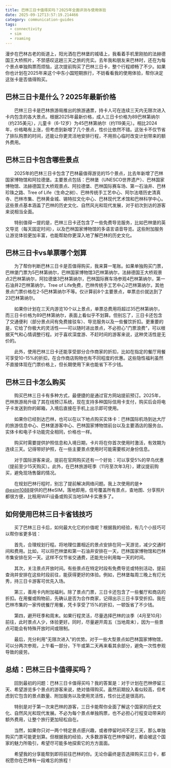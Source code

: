 ```yaml
---
title: 巴林三日卡值得买吗？2025年全面评测与使用体验
date: 2025-09-12T13:57:19.214466
category: communication-guides
tags:
  - connectivity
  - sim
  - roaming
---
```


漫步在巴林古老的街道上，阳光洒在巴林堡的城墙上，我看着手机里刚拍的法赫德国王大桥照片，不禁感叹这趟三天之旅的充实。去年我和朋友来巴林时，还在为每个景点单独购票而烦恼，这次提前购买了巴林三日卡，整个行程顺畅了不少。如果你也计划在2025年来这个中东小国短期旅行，不妨看看我的使用体验，帮你决定这张卡是否值得购买。

## 巴林三日卡是什么？2025年最新价格

　　巴林三日卡是巴林旅游局推出的旅游通票，持卡人可在连续三天内无限次进入卡内包含的各大景点。根据2025年最新价格，成人三日卡价格为89巴林第纳尔（约235美元），儿童卡（6-12岁）为45巴林第纳尔（约119美元）。相比2024年，价格略有上涨，但考虑到新增了几个景点，性价比依然不错。这张卡不仅节省了排队购票的时间，还能让你更灵活地安排行程，不用担心临时改变计划带来的额外费用。

## 巴林三日卡包含哪些景点

　　2025年的巴林三日卡包含了巴林最值得游览的15个景点，比去年新增了巴林国家博物馆和阿拉德堡。主要景点包括：巴林堡（UNESCO世界遗产）、巴林国家博物馆、法赫德国王大桥观景点、阿拉德堡、巴林国际赛车场、第一石油井、巴林珍珠之路、Tree of Life（生命之树）、巴林传统手工艺中心、阿尔法塔历史清真寺、巴林市集、巴林黄金城、锡特拉文化中心、巴林现代艺术馆和巴林科学中心。这些景点基本涵盖了巴林的历史文化、自然风光和现代发展，对于初次到访的游客来说相当全面。

　　特别值得一提的是，巴林三日卡还包含了一些免费导览服务，比如巴林堡的英文导览（每天固定时间），以及巴林国家博物馆的多语言语音导览。这些附加服务让游览体验更加丰富，也能帮助你更深入地了解巴林的历史文化。

## 巴林三日卡vs单票哪个划算

　　为了帮你判断巴林三日卡是否值得购买，我来算一笔账。如果单独购买门票，巴林堡门票为5巴林第纳尔，巴林国家博物馆3巴林第纳尔，法赫德国王大桥观景点2巴林第纳尔，阿拉德堡3巴林第纳尔，巴林国际赛车场参观4巴林第纳尔，第一石油井2巴林第纳尔，Tree of Life免费，巴林传统手工艺中心2巴林第纳尔，其他景点门票价格在2-5巴林第纳尔不等。仅计算前8个主要景点，单票总价就达到了23巴林第纳尔。

　　如果你计划在三天内游览10个以上景点，单票总费用将超过35巴林第纳尔，而三日卡价格为89巴林第纳尔，表面上看似乎不划算。但别忘了，三日卡还包含了交通便利（部分景点间有免费接驳车）、导览服务以及一些餐饮折扣。更重要的是，它给了你极大的灵活性——可以随时进出景点，不必担心"门票浪费"，可以根据天气和心情调整行程。对于喜欢深度游、不赶时间的游客来说，这种灵活性是无价的。

　　此外，使用巴林三日卡还能享受部分合作商家的折扣，比如在指定的餐厅用餐可享受10-15%的折扣，在合作商店购物也有不同程度的优惠。这些隐性福利虽然不直接体现在门票价格上，但长期使用下来也能省下不少钱。

## 巴林三日卡怎么购买

　　购买巴林三日卡有多种方式，最便捷的是通过官方网站提前预订。2025年，巴林旅游局升级了其在线预订系统，现在支持多种国际信用卡支付，购买后会将电子卡发送到你的邮箱，入境后直接在手机上出示即可使用。

　　如果你已经到达巴林，也可以在以下地点购买实体卡：巴林国际机场到达大厅的旅游信息中心、巴林堡游客中心、巴林国家博物馆前台以及主要酒店的服务台。实体卡和电子卡功能完全相同，价格也一样。

　　购买时需要提供护照信息和入境日期，卡片将在你首次使用时激活，有效期为连续三天。记得带好护照，在一些主要景点使用时可能需要核对身份信息。

　　对于国际游客来说，提前在官网购买还有一个好处：可以享受5%的早鸟优惠（提前至少15天购买）。此外，在巴林旅游旺季（11月至次年3月），建议提前购买，避免现场售罄的情况。

　　在规划巴林行程时，别忘了提前解决网络问题。我上次使用的是✈[@esim1088](https://t.me/s/esim1088)提供的巴林eSIM，落地即用，信号覆盖所有景点，查地图、分享照片都很方便，比租用WiFi设备或购买当地SIM卡实惠多了。

## 如何使用巴林三日卡省钱技巧

　　买了巴林三日卡后，如何最大化它的价值呢？根据我的经验，有几个小技巧可以帮你省更多钱：

　　首先，合理规划行程。将地理位置相近的景点安排在同一天游览，减少交通时间和费用。比如，可以将巴林堡和第一石油井安排在一天，巴林国家博物馆和巴林市集安排在另一天。这样不仅节省交通费，还能充分利用每一天的时间。

　　其次，关注景点开放时间。有些景点在特定时段有免费导览或特别活动，提前查询并安排在这些时段前往，能获得更好的体验。例如，巴林堡每周三晚上有灯光秀，持三日卡游客可优先入场。

　　第三，善用卡内附加福利。除了景点门票，三日卡还包含了一些餐厅和商店的折扣。在用餐或购物前，先确认是否为合作商家，记得出示三日卡享受折扣。我在巴林市集的一家传统餐厅用餐，凭卡享受了15%的折扣，一顿饭省了不少钱。

　　第四，避开旺季和周末。如果行程灵活，尽量选择巴林的淡季（4月至10月）前往，此时景点人少，体验更好。同时，尽量避开周五（当地周末），因为一些景点可能会有特殊开放时间或限制。

　　最后，充分利用"无限次进入"的优势。对于一些大型景点如巴林国家博物馆，可以分两次参观，上午看一部分，下午或第二天再来看其余部分，避免一次性参观导致的疲劳。

## 总结：巴林三日卡值得买吗？

　　回到最初的问题：巴林三日卡值得买吗？我的答案是：对于计划在巴林停留三天、希望游览多个景点的游客来说，绝对值得购买。虽然前期投入看似较高，但考虑到它包含的景点数量、附加服务以及使用灵活性，性价比还是很高的。

　　特别是对于第一次来巴林的游客，三日卡能帮你全面了解这个国家的历史文化、自然风光和现代发展。不必为每个景点单独购票，也不必担心行程变动带来的额外费用，让整个旅行更加轻松自在。

　　当然，如果你只对一两个特定景点感兴趣，或者停留时间不足三天，那么单独购买门票可能更划算。但根据我的经验，大多数游客在巴林停留时，都会被这个国家的魅力所吸引，希望尽可能多地探索它的方方面面。

　　希望我的分享能帮到即将前往巴林的你。无论你最终是否选择购买三日卡，都祝愿你在巴林有一段难忘的旅程！